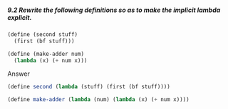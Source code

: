 ##### 9.2  Rewrite the following definitions so as to make the implicit lambda explicit.
```Scheme
(define (second stuff)
  (first (bf stuff)))

(define (make-adder num)
  (lambda (x) (+ num x)))
```

Answer

```Scheme
(define second (lambda (stuff) (first (bf stuff))))

(define make-adder (lambda (num) (lambda (x) (+ num x))))
```
